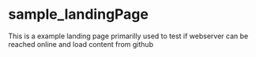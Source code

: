 # sample_landingPage
This is a example landing page primarilly used to test if webserver can be reached online and load content from github
